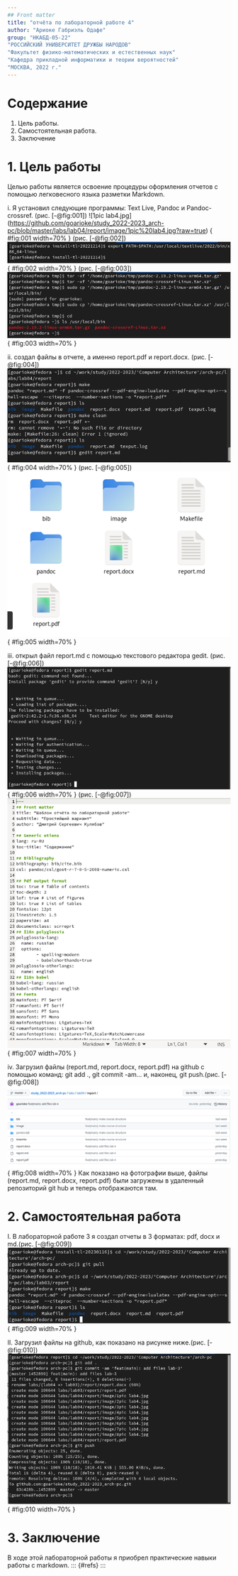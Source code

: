 ```yaml
---
## Front matter
title: "отчёта по лабораторной работе 4"
author: "Ариоке Габриэль Одафе"
group: "НКАБД-05-22"
"РОССИЙСКИЙ УНИВЕРСИТЕТ ДРУЖБЫ НАРОДОВ"
"Факультет физико-математических и естественных наук"
"Кафедра прикладной информатики и теории вероятностей"
"МОСКВА, 2022 г." 
---
```


# Содержание
1. Цель работы.
2. Самостоятельная работа.
3. Заключение

# 1. Цель работы

Целью работы является освоение процедуры оформления отчетов с помощью легковесного языка разметки Markdown.

i. Я установил следующие программы: Text Live, Pandoc и Pandoc-crossref.
(рис. [-@fig:001])
![1pic lab4.jpg] (https://github.com/goarioke/study_2022-2023_arch-pc/blob/master/labs/lab04/report/image/1pic%20lab4.jpg?raw=true)
{ #fig:001 width=70% }
(рис. [-@fig:002])
![2pic lab4.jpg](https://github.com/goarioke/study_2022-2023_arch-pc/blob/master/labs/lab04/report/image/2pic%20lab4.jpg?raw=true)
{ #fig:002 width=70% }
(рис. [-@fig:003])
![3pic lab4.jpg](https://github.com/goarioke/study_2022-2023_arch-pc/blob/master/labs/lab04/report/image/3pic%20lab4.jpg?raw=true)
{ #fig:003 width=70% }

ii. создал файлы в отчете, а именно report.pdf и report.docx. (рис. [-@fig:004])
![4pic lab4.jpg](https://github.com/goarioke/study_2022-2023_arch-pc/blob/master/labs/lab04/report/image/4pic%20lab4.jpg?raw=true)
{ #fig:004 width=70% }
(рис. [-@fig:005])
![5pic lab4.jpg](https://github.com/goarioke/study_2022-2023_arch-pc/blob/master/labs/lab04/report/image/5pic%20lab4.jpg?raw=true)
{ #fig:005 width=70% }

iii. открыл файл report.md с помощью текстового редактора gedit. (рис. [-@fig:006])
![6pic lab4.jpg](https://github.com/goarioke/study_2022-2023_arch-pc/blob/master/labs/lab04/report/image/6pic%20lab4.jpg?raw=true)
{ #fig:006 width=70% }
(рис. [-@fig:007])
![7pic lab4.jpg](https://github.com/goarioke/study_2022-2023_arch-pc/blob/master/labs/lab04/report/image/7pic%20lab4.jpg?raw=true)
{ #fig:007 width=70% }

iv. Загрузил файлы (report.md, report.docx, report.pdf) на github с помощью команд: git add ., git commit -am... и, наконец, git push.(рис. [-@fig:008])
![8pic lab4.jpg](https://github.com/goarioke/study_2022-2023_arch-pc/blob/master/labs/lab04/report/image/8pic%20lab4.jpg?raw=true)
{ #fig:008 width=70% }
     Как показано на фотографии выше, файлы (report.md, report.docx, report.pdf) были загружены в удаленный репозиторий git hub и теперь отображаются там.

# 2. Самостоятельная работа
I.   В лабораторной работе 3 я создал отчеты в 3 форматах: pdf, docx и md.(рис. [-@fig:009])
![9pic lab4.jpg](https://github.com/goarioke/study_2022-2023_arch-pc/blob/master/labs/lab04/report/image/9pic%20lab4.jpg?raw=true)
{ #fig:009 width=70% }

II.  Загрузил файлы на github, как показано на рисунке ниже.(рис. [-@fig:010])
![10pic lab4.jpg](https://github.com/goarioke/study_2022-2023_arch-pc/blob/master/labs/lab04/report/image/10pic%20lab4.jpg?raw=true)
{ #fig:010 width=70% }

# 3. Заключение
В ходе этой лабораторной работы я приобрел практические навыки работы с markdown.
::: {#refs}
:::  
